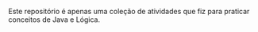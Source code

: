 Este repositório é apenas uma coleção de atividades que fiz para praticar conceitos de Java e Lógica.
